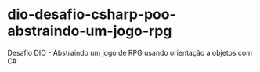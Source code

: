 # dio-desafio-csharp-poo-abstraindo-um-jogo-rpg
Desafio DIO - Abstraindo um jogo de RPG usando orientação a objetos com C#

